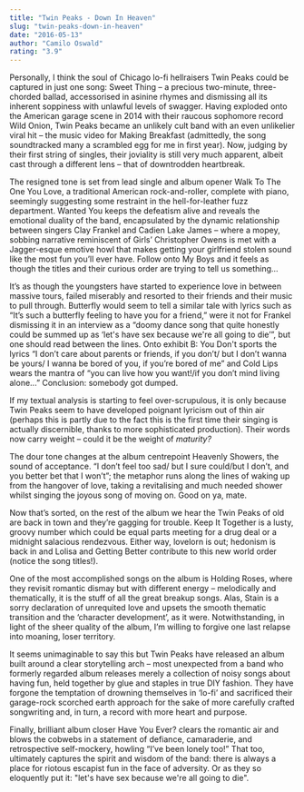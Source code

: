 ```yaml
---
title: "Twin Peaks - Down In Heaven"
slug: "twin-peaks-down-in-heaven"
date: "2016-05-13"
author: "Camilo Oswald"
rating: "3.9"
---
```


Personally, I think the soul of Chicago lo-fi hellraisers Twin Peaks could be captured in just one song: Sweet Thing – a precious two-minute, three-chorded ballad, accessorised in asinine rhymes and dismissing all its inherent soppiness with unlawful levels of swagger. Having exploded onto the American garage scene in 2014 with their raucous sophomore record Wild Onion, Twin Peaks became an unlikely cult band with an even unlikelier viral hit – the music video for Making Breakfast (admittedly, the song soundtracked many a scrambled egg for me in first year). Now, judging by their first string of singles, their joviality is still very much apparent, albeit cast through a different lens – that of downtrodden heartbreak.

The resigned tone is set from lead single and album opener Walk To The One You Love, a traditional American rock-and-roller, complete with piano, seemingly suggesting some restraint in the hell-for-leather fuzz department. Wanted You keeps the defeatism alive and reveals the emotional duality of the band, encapsulated by the dynamic relationship between singers Clay Frankel and Cadien Lake James – where a mopey, sobbing narrative reminiscent of Girls’ Christopher Owens is met with a Jagger-esque emotive howl that makes getting your girlfriend stolen sound like the most fun you’ll ever have. Follow onto My Boys and it feels as though the titles and their curious order are trying to tell us something…

It’s as though the youngsters have started to experience love in between massive tours, failed miserably and resorted to their friends and their music to pull through. Butterfly would seem to tell a similar tale with lyrics such as “It’s such a butterfly feeling to have you for a friend,” were it not for Frankel dismissing it in an interview as a “doomy dance song that quite honestly could be summed up as ‘let's have sex because we're all going to die’”, but one should read between the lines. Onto exhibit B: You Don't sports the lyrics “I don’t care about parents or friends, if you don’t/ but I don’t wanna be yours/ I wanna be bored of you, if you’re bored of me” and Cold Lips wears the mantra of “you can live how you want!/if you don’t mind living alone...” Conclusion: somebody got dumped.

If my textual analysis is starting to feel over-scrupulous, it is only because Twin Peaks seem to have developed poignant lyricism out of thin air (perhaps this is partly due to the fact this is the first time their singing is actually discernible, thanks to more sophisticated production). Their words now carry weight – could it be the weight of _maturity?_

The dour tone changes at the album centrepoint Heavenly Showers, the sound of acceptance. “I don’t feel too sad/ but I sure could/but I don’t, and you better bet that I won’t”; the metaphor runs along the lines of waking up from the hangover of love, taking a revitalising and much needed shower whilst singing the joyous song of moving on. Good on ya, mate.

Now that’s sorted, on the rest of the album we hear the Twin Peaks of old are back in town and they’re gagging for trouble. Keep It Together is a lusty, groovy number which could be equal parts meeting for a drug deal or a midnight salacious rendezvous. Either way, lovelorn is out; hedonism is back in and Lolisa and Getting Better contribute to this new world order (notice the song titles!).

One of the most accomplished songs on the album is Holding Roses, where they revisit romantic dismay but with different energy – melodically and thematically, it is the stuff of all the great breakup songs. Alas, Stain is a sorry declaration of unrequited love and upsets the smooth thematic transition and the ‘character development’, as it were. Notwithstanding, in light of the sheer quality of the album, I’m willing to forgive one last relapse into moaning, loser territory.

It seems unimaginable to say this but Twin Peaks have released an album built around a clear storytelling arch – most unexpected from a band who formerly regarded album releases merely a collection of noisy songs about having fun, held together by glue and staples in true DIY fashion. They have forgone the temptation of drowning themselves in ‘lo-fi’ and sacrificed their garage-rock scorched earth approach for the sake of more carefully crafted songwriting and, in turn, a record with more heart and purpose.

Finally, brilliant album closer Have You Ever? clears the romantic air and blows the cobwebs in a statement of defiance, camaraderie, and retrospective self-mockery, howling “I’ve been lonely too!” That too, ultimately captures the spirit and wisdom of the band: there is always a place for riotous escapist fun in the face of adversity. Or as they so eloquently put it: "let's have sex because we're all going to die".
